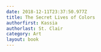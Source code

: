 ```yaml
---
date: 2018-12-11T23:37:50.977Z
title: The Secret Lives of Colors
authorfirst: Kassia 
authorlast: St. Clair
category: Art
layout: book
---
```


